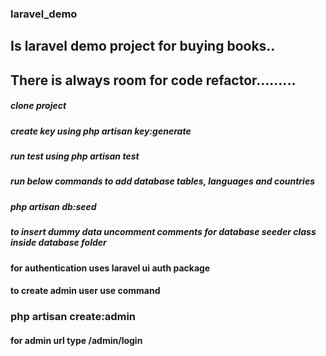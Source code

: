 ### laravel_demo

## Is laravel demo project for buying books..

## There is always room for code refactor.........

##### clone project

##### create key using php artisan key:generate

##### run test using php artisan test

##### run below commands to add database tables, languages and countries
##### php artisan db:seed

##### to insert dummy data uncomment comments for database seeder class inside database folder

#### for authentication uses laravel ui auth package

#### to create admin user use command

### php artisan create:admin


#### for admin url type /admin/login

